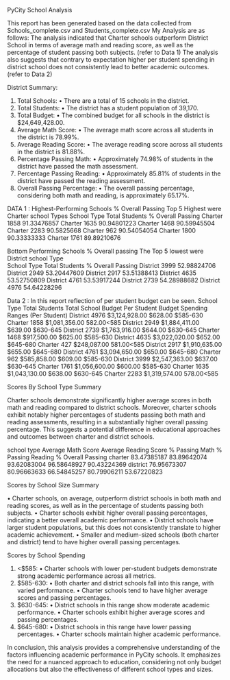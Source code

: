 PyCity School Analysis

This report has been generated based on the data collected from Schools_complete.csv and Students_complete.csv 
My Analysis are as follows:
The analysis indicated that Charter schools outperform District School in terms of average math and reading score, as well as the percentage of student passing both subjects. (refer to Data 1)
The analysis also suggests that contrary to expectation higher per student spending in district school does not consistently lead to better academic outcomes. (refer to Data 2)


District Summary:
1.	Total Schools:
•	There are a total of 15 schools in the district.
2.	Total Students:
•	The district has a student population of 39,170.
3.	Total Budget:
•	The combined budget for all schools in the district is $24,649,428.00.
4.	Average Math Score:
•	The average math score across all students in the district is 78.99%.
5.	Average Reading Score:
•	The average reading score across all students in the district is 81.88%.
6.	Percentage Passing Math:
•	Approximately 74.98% of students in the district have passed the math assessment.
7.	Percentage Passing Reading:
•	Approximately 85.81% of students in the district have passed the reading assessment.
8.	Overall Passing Percentage:
•	The overall passing percentage, considering both math and reading, is approximately 65.17%.


DATA 1 :
Highest-Performing Schools % Overall Passing 
Top 5 Highest were Charter school Types
School Type	Total Students	% Overall Passing
Charter	1858	91.33476857
Charter	1635	90.94801223
Charter	1468	90.59945504
Charter	2283	90.5825668
Charter	962	90.54054054
Charter	1800	90.33333333
Charter	1761	89.89210676

Bottom Performing Schools % Overall passing 
The Top 5 lowest were District school Type  
School Type	Total Students	% Overall Passing
District	3999	52.98824706
District	2949	53.20447609
District	2917	53.51388413
District	4635	53.52750809
District	4761	53.53917244
District	2739	54.28988682
District	4976	54.64228296


		


Data 2 : 
In this report reflection of per student budget can be seen.
School Type	Total Students	Total School Budget	Per Student Budget	Spending Ranges (Per Student)
District		 4976	        $3,124,928.00 	        $628.00 	        $585-630
Charter	     		 1858	        $1,081,356.00 	        $582.00 	        <$585
District		 2949	        $1,884,411.00         	$639.00 	        $630-645
District	         2739	         $1,763,916.00         	$644.00 	        $630-645
Charter	    		 1468	        $917,500.00 	        $625.00 	        $585-630
District		 4635	        $3,022,020.00 	        $652.00 	        $645-680
Charter        		 427	        $248,087.00 	        $581.00 	        <$585
District                 2917	        $1,910,635.00 	        $655.00 	        $645-680
District	 	 4761	        $3,094,650.00 	        $650.00 	        $645-680
Charter        		 962	        $585,858.00 	        $609.00 	        $585-630
District		 3999	        $2,547,363.00 	        $637.00 	        $630-645
Charter       	 	 1761	        $1,056,600.00 	        $600.00 	        $585-630
Charter        		 1635	        $1,043,130.00 	        $638.00 	        $630-645
Charter	      		 2283	        $1,319,574.00 	        $578.00 	        <$585


Scores By School Type Summary

Charter schools demonstrate significantly higher average scores in both math and reading compared to district schools. Moreover, charter schools exhibit notably higher percentages of students passing both math and reading assessments, resulting in a substantially higher overall passing percentage. This suggests a potential difference in educational approaches and outcomes between charter and district schools.

school type 	Average Math Score	Average Reading Score	% Passing Math	% Passing Reading	% Overall Passing
charter			83.47385187	83.89642074		93.62083004	96.58648927		90.43224369
district		76.95673307	80.96663633		66.54845257	80.79906211		53.67220823

					
Scores by School Size Summary 

•	Charter schools, on average, outperform district schools in both math and reading scores, as well as in the percentage of students passing both subjects.
•	Charter schools exhibit higher overall passing percentages, indicating a better overall academic performance.
•	District schools have larger student populations, but this does not consistently translate to higher academic achievement.
•	Smaller and medium-sized schools (both charter and district) tend to have higher overall passing percentages.


Scores by School Spending
1.	<$585:
•	Charter schools with lower per-student budgets demonstrate strong academic performance across all metrics.
2.	$585-630:
•	Both charter and district schools fall into this range, with varied performance.
•	Charter schools tend to have higher average scores and passing percentages.
3.	$630-645:
•	District schools in this range show moderate academic performance.
•	Charter schools exhibit higher average scores and passing percentages.
4.	$645-680:
•	District schools in this range have lower passing percentages.
•	Charter schools maintain higher academic performance.


In conclusion, this analysis provides a comprehensive understanding of the factors influencing academic performance in PyCity schools. It emphasizes the need for a nuanced approach to education, considering not only budget allocations but also the effectiveness of different school types and sizes.

